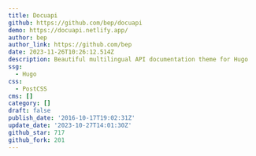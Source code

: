```yaml
---
title: Docuapi
github: https://github.com/bep/docuapi
demo: https://docuapi.netlify.app/
author: bep
author_link: https://github.com/bep
date: 2023-11-26T10:26:12.514Z
description: Beautiful multilingual API documentation theme for Hugo
ssg:
  - Hugo
css:
  - PostCSS
cms: []
category: []
draft: false
publish_date: '2016-10-17T19:02:31Z'
update_date: '2023-10-27T14:01:30Z'
github_star: 717
github_fork: 201
---
```

